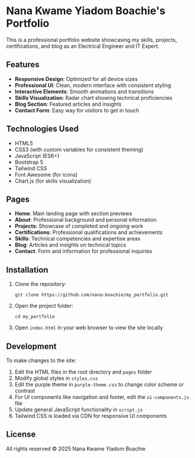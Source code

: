 # Nana Kwame Yiadom Boachie's Portfolio

This is a professional portfolio website showcasing my skills, projects, certifications, and blog as an Electrical Engineer and IT Expert.

## Features

- **Responsive Design**: Optimized for all device sizes
- **Professional UI**: Clean, modern interface with consistent styling
- **Interactive Elements**: Smooth animations and transitions
- **Skills Visualization**: Radar chart showing technical proficiencies
- **Blog Section**: Featured articles and insights
- **Contact Form**: Easy way for visitors to get in touch

## Technologies Used

- HTML5
- CSS3 (with custom variables for consistent theming)
- JavaScript (ES6+)
- Bootstrap 5
- Tailwind CSS
- Font Awesome (for icons)
- Chart.js (for skills visualization)

## Pages

- **Home**: Main landing page with section previews
- **About**: Professional background and personal information
- **Projects**: Showcase of completed and ongoing work
- **Certifications**: Professional qualifications and achievements
- **Skills**: Technical competencies and expertise areas
- **Blog**: Articles and insights on technical topics
- **Contact**: Form and information for professional inquiries

## Installation

1. Clone the repository:
   ```
   git clone https://github.com/nana-boachie/my_portfolio.git
   ```
2. Open the project folder:
   ```
   cd my_portfolio
   ```
3. Open `index.html` in your web browser to view the site locally

## Development

To make changes to the site:

1. Edit the HTML files in the root directory and `pages` folder
2. Modify global styles in `styles.css`
3. Edit the purple theme in `purple-theme.css` to change color scheme or contrast
4. For UI components like navigation and footer, edit the `ui-components.js` file
5. Update general JavaScript functionality in `script.js`
6. Tailwind CSS is loaded via CDN for responsive UI components

## License

All rights reserved © 2025 Nana Kwame Yiadom Boachie
